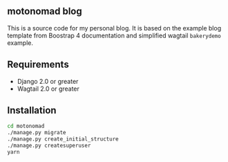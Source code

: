 motonomad blog
--------------

This is a source code for my personal blog. It is based on the example blog
template from Boostrap 4 documentation and simplified wagtail `bakerydemo`
example.


Requirements
------------

* Django 2.0 or greater
* Wagtail 2.0 or greater


Installation
------------

```bash
cd motonomad
./manage.py migrate
./manage.py create_initial_structure
./manage.py createsuperuser
yarn
```

